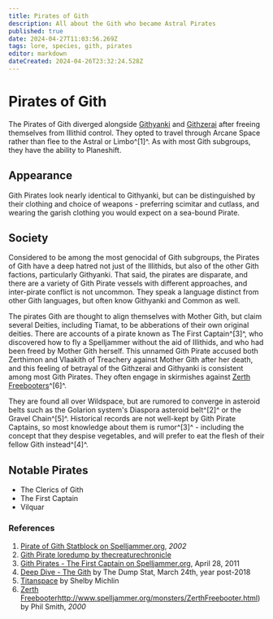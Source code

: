 ```yaml
---
title: Pirates of Gith
description: All about the Gith who became Astral Pirates
published: true
date: 2024-04-27T11:03:56.269Z
tags: lore, species, gith, pirates
editor: markdown
dateCreated: 2024-04-26T23:32:24.528Z
---
```


# Pirates of Gith
The Pirates of Gith diverged alongside [Githyanki](githyanki) and [Githzerai](githzerai) after freeing themselves from Illithid control. They opted to travel through Arcane Space rather than flee to the Astral or Limbo^[1]^. As with most Gith subgroups, they have the ability to Planeshift.

## Appearance
Gith Pirates look nearly identical to Githyanki, but can be distinguished by their clothing and choice of weapons - preferring scimitar and cutlass, and wearing the garish clothing you would expect on a sea-bound Pirate.

## Society
Considered to be among the most genocidal of Gith subgroups, the Pirates of Gith have a deep hatred not just of the Illithids, but also of the other Gith factions, particularly Githyanki. That said, the pirates are disparate, and there are a variety of Gith Pirate vessels with different approaches, and inter-pirate conflict is not uncommon. They speak a language distinct from other Gith languages, but often know Githyanki and Common as well.

The pirates Gith are thought to align themselves with Mother Gith, but claim several Deities, including Tiamat, to be abberations of their own original deities. There are accounts of a pirate known as The First Captain^[3]^, who discovered how to fly a Spelljammer without the aid of Illithids, and who had been freed by Mother Gith herself. This unnamed Gith Pirate accused both Zerthimon and Vlaakith of Treachery against Mother Gith after her death, and this feeling of betrayal of the Githzerai and Githyanki is consistent among most Gith Pirates. They often engage in skirmishes against [Zerth Freebooters](githzerai#zerth-freebooters)^[6]^.

They are found all over Wildspace, but are rumored to converge in asteroid belts such as the Golarion system's Diaspora asteroid belt^[2]^ or the Gravel Chain^[5]^. Historical records are not well-kept by Gith Pirate Captains, so most knowledge about them is rumor^[3]^ - including the concept that they despise vegetables, and will prefer to eat the flesh of their fellow Gith instead^[4]^.

## Notable Pirates
- The Clerics of Gith
- The First Captain
- Vilquar

### References
1. [Pirate of Gith Statblock on Spelljammer.org](http://lost.spelljammer.org/ShatteredFractine/critters/monsters/pirateofgith.html), *2002*
2. [Gith Pirate loredump by thecreaturechronicle](https://www.tumblr.com/thecreaturechronicle/36496604364/gith-pirate)
3. [Gith Pirates - The First Captain on Spelljammer.org](http://www.spelljammer.org/essays/history/Gith_first_captain.html), April 28, 2011
4. [Deep Dive - The Gith](https://dumpstatadventures.com/blog/deep-dive-the-gith) by The Dump Stat, March 24th, year post-2018 
5. [Titanspace](http://www.pandius.com/titanspc.html) by Shelby Michlin
6. [Zerth Freebooter](/Lore/Species/Gith)http://www.spelljammer.org/monsters/ZerthFreebooter.html) by Phil Smith, *2000*